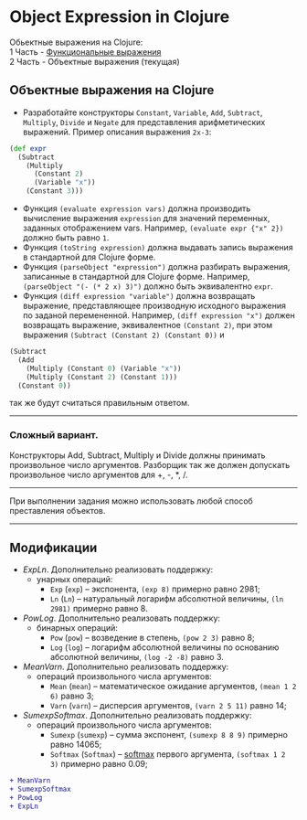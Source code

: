 # Object Expression in Clojure

Обьектные выражения на Clojure:\
1 Часть - [Функциональные выражения](https://github.com/Nomad192-student-projects-ct-itmo/Functional-Expression-clj)\
2 Часть - Объектные выражения (текущая)

## Объектные выражения на Clojure

* Разработайте конструкторы `Constant`, `Variable`, `Add`, `Subtract`, `Multiply`, `Divide` и `Negate` для представления арифметических выражений.
Пример описания выражения `2x-3`:
```clojure
(def expr
  (Subtract
    (Multiply
      (Constant 2)
      (Variable "x"))
    (Constant 3)))
```
                    
* Функция `(evaluate expression vars)` должна производить вычисление выражения `expression` для значений переменных, заданных отображением vars. Например, `(evaluate expr {"x" 2})` должно быть равно `1`.
* Функция `(toString expression)` должна выдавать запись выражения в стандартной для Clojure форме.
* Функция `(parseObject "expression")` должна разбирать выражения, записанные в стандартной для Clojure форме. Например,
`(parseObject "(- (* 2 x) 3)")`
должно быть эквивалентно `expr`.
* Функция `(diff expression "variable")` должна возвращать выражение, представляющее производную исходного выражения по заданой перемененной. Например, `(diff expression "x")` должен возвращать выражение, эквивалентное `(Constant 2)`, при этом выражения `(Subtract (Constant 2) (Constant 0))` и
```clojure
(Subtract
  (Add
    (Multiply (Constant 0) (Variable "x"))
    (Multiply (Constant 2) (Constant 1)))
  (Constant 0))
```
так же будут считаться правильным ответом.

---

### Сложный вариант. 

Конструкторы Add, Subtract, Multiply и Divide должны принимать произвольное число аргументов. Разборщик так же должен допускать произвольное число аргументов для +, -, *, /.

---

При выполнении задания можно использовать любой способ преставления объектов.

---

## Модификации
  * *ExpLn*. Дополнительно реализовать поддержку:
    * унарных операций:
        * `Exp` (`exp`) – экспонента, `(exp 8)` примерно равно 2981;
        * `Ln`  (`Ln`)  – натуральный логарифм абсолютной величины, `(ln 2981)` примерно равно 8.
 * *PowLog*. Дополнительно реализовать поддержку:
    * бинарных операций:
        * `Pow` (`pow`) – возведение в степень, `(pow 2 3)` равно 8;
        * `Log` (`log`) – логарифм абсолютной величины по основанию абсолютной величины, `(log -2 -8)` равно 3.
 * *MeanVarn*. Дополнительно реализовать поддержку:
    * операций произвольного числа аргументов:
        * `Mean` (`mean`) – математическое ожидание аргументов, `(mean 1 2 6)` равно 3;
        * `Varn` (`varn`) – дисперсия аргументов, `(varn 2 5 11)` равно 14;
 * *SumexpSoftmax*. Дополнительно реализовать поддержку:
    * операций произвольного числа аргументов:
        * `Sumexp` (`sumexp`) – сумма экспонент, `(sumexp 8 8 9)` примерно равно 14065;
        * `Softmax` (`Softmax`) – [softmax](https://ru.wikipedia.org/wiki/Softmax) первого аргумента, `(softmax 1 2 3)` примерно равно 0.09;
        
```diff
+ MeanVarn 
+ SumexpSoftmax 
+ PowLog 
+ ExpLn 
```

